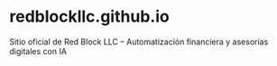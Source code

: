 # redblockllc.github.io
Sitio oficial de Red Block LLC – Automatización financiera y asesorías digitales con IA
